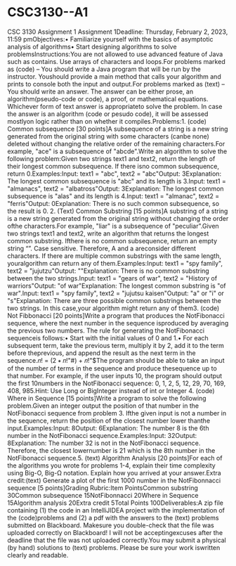 # CSC3130--A1
CSC 3130 Assignment 1
Assignment 1Deadline: Thursday, February 2, 2023, 11:59 pmObjectives:• Familiarize yourself with the basics of asymptotic analysis of algorithms• Start designing algorithms to solve problemsInstructions:You are not allowed to use advanced feature of Java such as contains. Use arrays of characters and loops.For problems marked as (code) – You should write a Java program that will be run by the instructor. Youshould provide a main method that calls your algorithm and prints to console both the input and output.For problems marked as (text) – You should write an answer. The answer can be either prose, an algorithm(pseudo-code or code), a proof, or mathematical equations. Whichever form of text answer is appropriateto solve the problem. In case the answer is an algorithm (code or pesudo code), it will be assessed mostlyon logic rather than on whether it compiles.Problems:1. (code) Common subsequence [30 points]A subsequence of a string is a new string generated from the original string with some characters (canbe none) deleted without changing the relative order of the remaining characters.For example, "ace" is a subsequence of "abcde".Write an algorithm to solve the following problem:Given two strings text1 and text2, return the length of their longest common subsequence. If there isno common subsequence, return 0.Examples:Input: text1 = "abc", text2 = "abc"Output: 3Explanation: The longest common subsequence is "abc" and its length is 3.Input: text1 = "almanacs", text2 = "albatross"Output: 3Explanation: The longest common subsequence is "alas" and its length is 4.Input: text1 = "almanac", text2 = "ferris"Output: 0Explanation: There is no such common subsequence, so the result is 0.
2. (Text) Common Substring [15 points]A substring of a string is a new string generated from the original string without changing the order ofthe characters.For example, "liar" is a subsequence of "peculiar".Given two strings text1 and text2, write an algorithm that returns the longest common substring. Ifthere is no common subsequence, return an empty string “”. Case sensitive. Therefore, A and a areconsider different characters. If there are multiple common substrings with the same length, youralgorithm can return any of them.Examples:Input: text1 = "spy family", text2 = "jujutzu"Output: ""Explanation: There is no common substring between the two strings.Input: text1 = "gears of war", text2 = "History of warriors"Output: "of war"Explanation: The longest common substring is "of war".Input: text1 = "spy family", text2 = "jujutsu kaisen"Output: "a" or "i" or "s"Explanation: There are three possible common substrings between the two strings. In this case,your algorithm might return any of them3. (code) Not Fibbonacci [20 points]Write a program that produces the NotFibonacci sequence, where the next number in the sequence isproduced by averaging the previous two numbers. The rule for generating the NotFibonacci sequenceis follows:• Start with the initial values of 0 and 1.• For each subsequent term, take the previous term, multiply it by 2, add it to the term before theprevious, and append the result as the next term in the sequence.𝑛! = (2 ∗ 𝑛!"#) + 𝑛!"$The program should be able to take an input of the number of terms in the sequence and produce thesequence up to that number. For example, if the user inputs 10, the program should output the first 10numbers in the NotFibonacci sequence: 0, 1, 2, 5, 12, 29, 70, 169, 408, 985.Hint: Use Long or BigInteger instead of int or Integer
4. (code) Where in Sequence [15 points]Write a program to solve the following problem.Given an integer output the position of that number in the NotFibonacci sequence from problem 3. Ifthe given input is not a number in the sequence, return the position of the closest number lower thanthe input.Examples:Input: 8Output: 6Explanation: The number 8 is the 6th number in the NotFibonacci sequence.Examples:Input: 32Output: 8Explanation: The number 32 is not in the NotFibonacci sequence. Therefore, the closest lowernumber is 21 which is the 8th number in the NotFibonacci sequence.5. (text) Algorithm Analysis [20 points]For each of the algorithms you wrote for problems 1-4, explain their time complexity using Big-O, Big-Ω notation. Explain how you arrived at your answer.Extra credit:(text) Generate a plot of the first 1000 number in the NotFibonnacci sequence [5 points]Grading Rubric:Item PointsCommon	substring 30Common subsequence 15NotFibonnacci 20Where in Sequence 15Algorithm analysis 20Extra credit 5Total Points 100Deliverables:A zip file containing (1) the code in an IntelliJIDEA project with the implementation of the (code)problems and (2) a pdf with the answers to the (text) problems submitted on Blackboard. Makesure you double-check that the file was uploaded correctly on Blackboard! I will not be acceptingexcuses after the deadline that the file was not uploaded correctly.You may submit a physical (by hand) solutions to (text) problems. Please be sure your work iswritten clearly and readable.
